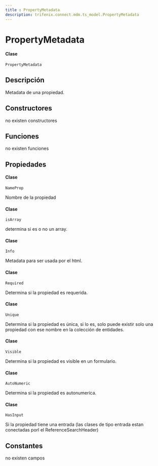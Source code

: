 ```yaml
---
title : PropertyMetadata
description: trifenix.connect.mdm.ts_model.PropertyMetadata
---
```


# PropertyMetadata

<CodeBlock slots = 'heading, code' repeat = '1' languages = 'C#' />

#### Clase
```
PropertyMetadata
```

## Descripción
Metadata de una propiedad.
## Constructores

no existen constructores


## Funciones

no existen funciones

## Propiedades


<CodeBlock slots = 'heading, code' repeat = '1' languages = 'C#' />

#### Clase
```
NameProp
```


Nombre de la propiedad

<CodeBlock slots = 'heading, code' repeat = '1' languages = 'C#' />

#### Clase
```
isArray
```


determina si es o no un array.

<CodeBlock slots = 'heading, code' repeat = '1' languages = 'C#' />

#### Clase
```
Info
```


Metadata para ser usada por el html.

<CodeBlock slots = 'heading, code' repeat = '1' languages = 'C#' />

#### Clase
```
Required
```


Determina si la propiedad es requerida.

<CodeBlock slots = 'heading, code' repeat = '1' languages = 'C#' />

#### Clase
```
Unique
```


Determina si la propiedad es única,
si lo es, solo puede existir solo una propiedad con ese nombre en la colección de entidades.

<CodeBlock slots = 'heading, code' repeat = '1' languages = 'C#' />

#### Clase
```
Visible
```


Determina si la propiedad es visible en un formulario.

<CodeBlock slots = 'heading, code' repeat = '1' languages = 'C#' />

#### Clase
```
AutoNumeric
```


Determina si la propiedad es autonumeríca.

<CodeBlock slots = 'heading, code' repeat = '1' languages = 'C#' />

#### Clase
```
HasInput
```


Si la propiedad tiene una entrada (las clases de tipo entrada estan conectadas porl el ReferenceSearchHeader)
## Constantes
no existen campos

